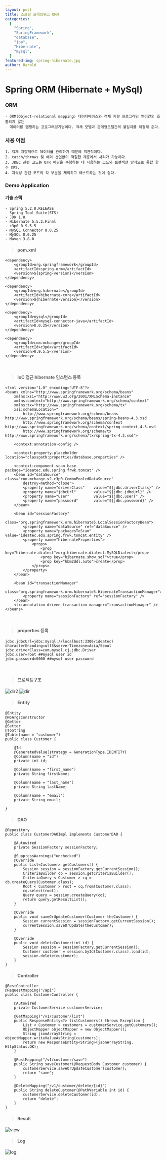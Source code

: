 ```yaml
---
layout: post
title: 스프링 프레임워크 ORM
categories:
  [
    "Spring",
    "SpringFramework",
    "database",
    "jpa",
    "Hibernate",
    "mysql",
  ]
featured-img: spring-hibernate.jpg
author: Harold
---
```


# Spring ORM (Hibernate + MySql)

### ORM
	- ORM(Object-relational mapping) 데이터베이스와 객체 지향 프로그래밍 언어간의 호환되지 않는
	  데이터를 맵핑하는 프로그래밍기법이다. 객체 모델과 관게형모델간의 불일치를 해결해 준다.

### 사용 이점
	1. 객체 지향적으로 데이터를 관리하기 때문에 직관적이다.
	2. catch/throws 및 예외 선언없이 적절한 계층에서 처리가 가능하다.
	3. JDBC 관련 코드는 O/R 매핑을 수행하는 데 사용하는 코드와 트랜잭션 방식으로 통합 할 수 있다.
	4. 지속성 관련 코드의 각 부분을 제외하고 테스트하는 것이 쉽다.

### Demo Application

#### 기술 스택
	- Spring 5.2.8.RELEASE
	- Spring Tool Suite(STS)
	- JDK 1.8
	- Hibernate 5.5.2.Final
	- c3p0 0.9.5.5
	- MySQL Connector 8.0.25
	- MySQL 8.0.25
	- Maven 3.8.0

> #### pom.xml

	<dependency>
		<groupId>org.springframework</groupId>
		<artifactId>spring-orm</artifactId>
		<version>${spring-version}</version>
	</dependency>
		
	<dependency>
		<groupId>org.hibernate</groupId>
		<artifactId>hibernate-core</artifactId>
		<version>${hibernate-version}</version>
	</dependency>
	
	<dependency>
		<groupId>mysql</groupId>
		<artifactId>mysql-connector-java</artifactId>
		<version>8.0.25</version>
	</dependency>
	
	<dependency>
		<groupId>com.mchange</groupId>
		<artifactId>c3p0</artifactId>
		<version>0.9.5.5</version>
	</dependency>


​	 
> #### IoC 접근 hibernate 인스턴스 등록 

	<?xml version="1.0" encoding="UTF-8"?>
	<beans xmlns="http://www.springframework.org/schema/beans"
		xmlns:xsi="http://www.w3.org/2001/XMLSchema-instance"
		xmlns:context="http://www.springframework.org/schema/context"
		xmlns:tx="http://www.springframework.org/schema/tx"
		xsi:schemaLocation="
			http://www.springframework.org/schema/beans	http://www.springframework.org/schema/beans/spring-beans-4.3.xsd		
			http://www.springframework.org/schema/context http://www.springframework.org/schema/context/spring-context-4.3.xsd
			http://www.springframework.org/schema/tx http://www.springframework.org/schema/tx/spring-tx-4.3.xsd">
	
		<context:annotation-config />
	
		<context:property-placeholder location="classpath:properties/database.properties" />
	
		<context:component-scan base-package="ideatec.edu.spring.frwk.tomcat" />
		<bean id="dataSource" class="com.mchange.v2.c3p0.ComboPooledDataSource"
			destroy-method="close">
			<property name="driverClass" 	value="${jdbc.driverClass}" />
			<property name="jdbcUrl" 		value="${jdbc.jdbcUrl}" />
			<property name="user" 			value="${jdbc.user}" />
			<property name="password" 		value="${jdbc.password}" />
		</bean>
	
		<bean id="sessionFactory"
			class="org.springframework.orm.hibernate5.LocalSessionFactoryBean">
			<property name="dataSource" ref="dataSource" />
			<property name="packagesToScan" value="ideatec.edu.spring.frwk.tomcat.entity" />
			<property name="hibernateProperties">
				<props>
					<prop key="hibernate.dialect">org.hibernate.dialect.MySQLDialect</prop>
					<prop key="hibernate.show_sql">true</prop>
					<prop key="hbm2ddl.auto">create</prop>
				</props>
			</property>
		</bean>
	
		<bean id="transactionManager"
			class="org.springframework.orm.hibernate5.HibernateTransactionManager">
			<property name="sessionFactory" ref="sessionFactory" />
		</bean>
		<tx:annotation-driven transaction-manager="transactionManager" />
	</beans>


​	
> #### properties 등록

	jdbc.jdbcUrl=jdbc:mysql://localhost:3306/ideatec?characterEncoding=utf8&serverTimezone=Asia/Seoul
	jdbc.driverClass=com.mysql.cj.jdbc.Driver
	jdbc.user=root ##mysql user id
	jdbc.password=0000 ##mysql user password


​	
> #### 프로젝트구조

![dir2](../image/harold/dir2.png)	![dir](../image/harold/dir.png)

> #### Entity 

	@Entity
	@NoArgsConstructor
	@Getter
	@Setter
	@ToString
	@Table(name = "customer")
	public class Customer {
		
		@Id
		@GeneratedValue(strategy = GenerationType.IDENTITY)
		@Column(name = "id")
		private int id;
	
		@Column(name = "first_name")
		private String firstName;
	
		@Column(name = "last_name")
		private String lastName;
	
		@Column(name = "email")
		private String email;
		
	}

> #### DAO

	@Repository
	public class CustomerDAOImpl implements CustomerDAO {
	
		@Autowired
		private SessionFactory sessionFactory;
	
		@SuppressWarnings("unchecked")
		@Override
		public List<Customer> getCustomers() {
			Session session = sessionFactory.getCurrentSession();
			CriteriaBuilder cb = session.getCriteriaBuilder();
			CriteriaQuery < Customer > cq = cb.createQuery(Customer.class);
			Root < Customer > root = cq.from(Customer.class);
			cq.select(root);
			Query query = session.createQuery(cq);
			return query.getResultList();
		}
		
		@Override
		public void saveOrUpdateCustomer(Customer theCustomer) {
			Session currentSession = sessionFactory.getCurrentSession();
			currentSession.saveOrUpdate(theCustomer);
		}
	
		@Override
		public void deleteCustomer(int id) {
			Session session = sessionFactory.getCurrentSession();
			Customer customer = session.byId(Customer.class).load(id);
			session.delete(customer);
		}
	}



> #### Controller

	@RestController
	@RequestMapping("/api")
	public class CustomerController {
	
		@Autowired
		private CustomerService customerService;
	
		@GetMapping("/v1/customer/list")
		public ResponseEntity<?> listCustomers() throws Exception {
			List < Customer > customers = customerService.getCustomers();
			ObjectMapper objectMapper = new ObjectMapper();
			String jsonArrayString = objectMapper.writeValueAsString(customers);
			return new ResponseEntity<String>(jsonArrayString, HttpStatus.OK);
		}
	
		@PostMapping("/v1/customer/save")
		public String saveCustomer(@RequestBody Customer customer) {
			customerService.saveOrUpdateCustomer(customer);
			return "save";
		}
		
		@DeleteMapping("/v1/customer/delete/{id}")
		public String deleteCustomer(@PathVariable int id) {
			customerService.deleteCustomer(id);
			return "delete";
		}
	}

>  #### Result

![view](../image/harold/view.png)

> #### Log

![log](../image/harold/log.png)

